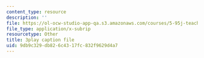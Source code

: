 ```yaml
---
content_type: resource
description: ''
file: https://ol-ocw-studio-app-qa.s3.amazonaws.com/courses/5-95j-teaching-college-level-science-and-engineering-fall-2015/9db9c329db826c4317fc832f9629d4a7_hGBNi4P9OfA.srt
file_type: application/x-subrip
resourcetype: Other
title: 3play caption file
uid: 9db9c329-db82-6c43-17fc-832f9629d4a7
---
```

